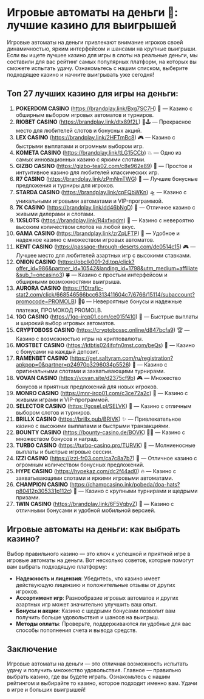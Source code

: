 # Игровые автоматы на деньги 🎰: лучшие казино для выигрышей

Игровые автоматы на деньги привлекают внимание игроков своей динамичностью, ярким интерфейсом и шансами на крупные выигрыши. Если вы ищете лучшее казино для игры в слоты на реальные деньги, мы составили для вас рейтинг самых популярных платформ, на которых вы сможете испытать удачу. Ознакомьтесь с нашим списком, выберите подходящее казино и начните выигрывать уже сегодня!

## Топ 27 лучших казино для игры на деньги:

1. **POKERDOM CASINO** (https://brandplay.link/Bxg7SC7H) 🎲 — Казино с обширным выбором игровых автоматов и турниров.
2. **RIOBET CASINO** (https://brandplay.link/dtx89f2L) 🌟🕹️ — Прекрасное место для любителей слотов и бонусных акций.
3. **LEX CASINO** (https://brandplay.link/2HFTmBc8) 🎮 — Казино с быстрыми выплатами и огромным выбором игр.
4. **KOMETA CASINO** (https://brandplay.link/tLG15CCb) 💥 — Одно из самых инновационных казино с яркими слотами.
5. **GIZBO CASINO** (https://gizbo-tea02.com/c8e962e89) 🎰 — Простое и интуитивное казино для любителей классических игр.
6. **R7 CASINO** (https://brandplay.link/zPmNmTWG) 💎 — Лучшие бонусные предложения и турниры для игроков.
7. **STARDA CASINO** (https://brandplay.link/cpFQbWKn) 🛸 — Казино с уникальными игровыми автоматами и VIP-программой.
8. **7K CASINO** (https://brandplay.link/dd46bNgD) 🎲 — Отличное казино с живыми дилерами и слотами.
9. **1XSLOTS** (https://brandplay.link/R4xfxqdm) 🤑 — Казино с невероятно высоким количеством слотов на любой вкус.
10. **GAMA CASINO** (https://brandplay.link/zrZpLFTP) 🎰 — Удобное и надежное казино с множеством игровых автоматов.
11. **KENT CASINO** (https://passage-through-deserts.com/de0514c15) 🎮 — Лучшее место для любителей азартных игр с высокими ставками.
12. **ONION CASINO** (https://obclk001-2d.top/click?offer_id=986&partner_id=10542&landing_id=1798&utm_medium=affiliate&sub_1=oncasino3) 🍀 — Казино с простым интерфейсом и обширными возможностями выигрыша.
13. **AURORA CASINO** (https://10trafic-stat2.com/click/668546566bcc6313411604c7/6766/15114/subaccount?promocode=PROMOLB) 🌌🔒 — Невероятные бонусы и надежные платежи, ПРОМОКОД PROMOLB.
14. **1GO CASINO** (https://1go-ircp01.com/ce015f410) 🎰 — Быстрые выплаты и широкий выбор игровых автоматов.
15. **CRYPTOBOSS CASINO** (https://cryptobossc.online/d847bcfa9) 🏆 — Казино с возможностью игры на криптовалюты.
16. **MOSTBET CASINO** (https://ktbtis024ifqfn0mst.com/beQs) 🎲 — Казино с бонусами на каждый депозит.
17. **RAMENBET CASINO** (https://get.saltyram.com/ru/registration?apkpop=0&partner=p24970p3296034p5526) 🍜 — Казино с оригинальными слотами и захватывающими турнирами.
18. **VOVAN CASINO** (https://vovan.site/d2375cf9b) 🎮 — Множество бонусов и приятных предложений для новых игроков.
19. **MONRO CASINO** (https://mnr-ircp01.com/c3ce72a2c) 🎲 — Казино с живыми играми и VIP-программой.
20. **SELECTOR CASINO** (https://gosel.pl/SELVK) 🎰 — Казино с отличным выбором слотов и турниров.
21. **BRILLX CASINO** (https://brillx.pub/BRIVK) ✨ — Привлекательное казино с высокими выплатами и быстрыми транзакциями.
22. **BOUNTY CASINO** (https://bounty-casino.de/BOVK) 🏴‍☠️ — Казино с множеством бонусов и наград.
23. **TURBO CASINO** (https://turbo-casino.pro/TURVK) 🚀 — Молниеносные выплаты и быстрые игровые сессии.
24. **IZZI CASINO** (https://izzi-fr03.com/ca7c8a7b7) 🌟 — Отличное казино с огромным количеством бонусных предложений.
25. **HYPE CASINO** (https://hypekaz.com/dc2f44ad0) 🔥 — Казино с захватывающими слотами и яркими игровыми автоматами.
26. **CHAMPION CASINO** (https://champcasino.ink/pobeda/doa-hats?p80412p305331p112c) 🏅 — Казино с крупными турнирами и щедрыми призами.
27. **1WIN CASINO** (https://brandplay.link/6F5VqbyZ) 🎰 — Казино с отличными бонусами и удобной мобильной версией.

## Игровые автоматы на деньги: как выбрать казино?

Выбор правильного казино — это ключ к успешной и приятной игре в игровые автоматы на деньги. Вот несколько советов, которые помогут вам выбрать подходящую платформу:

- **Надежность и лицензия**: Убедитесь, что казино имеет действующую лицензию и положительные отзывы от других игроков.
- **Ассортимент игр**: Разнообразие игровых автоматов и других азартных игр может значительно улучшить ваш опыт.
- **Бонусы и акции**: Казино с щедрыми бонусами позволит вам получить больше удовольствия и шансов на выигрыш.
- **Методы оплаты**: Проверьте, поддерживаются ли удобные для вас способы пополнения счета и вывода средств.

## Заключение

Игровые автоматы на деньги — это отличная возможность испытать удачу и получить множество удовольствия. Главное — правильно выбрать казино, где вы будете играть. Ознакомьтесь с нашим рейтингом и выбирайте то казино, которое подходит именно вам. Удачи в игре и больших выигрышей!
